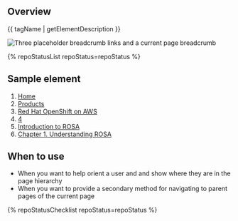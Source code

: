 <link rel="stylesheet" type="text/css" href="/assets/packages/@rhds/elements/elements/rh-breadcrumb/rh-breadcrumb-lightdom.css">

## Overview

{{ tagName | getElementDescription }}

<uxdot-example width-adjustment="296px">
  <img src="{{  'breadcrumb-sample-element.svg' | url }}" alt="Three placeholder breadcrumb links and a current page breadcrumb">
</uxdot-example>

{% repoStatusList repoStatus=repoStatus %}

## Sample element

<rh-breadcrumb>
  <ol>
    <li><a href="#">Home</a></li>
    <li><a href="#">Products</a></li>
    <li><a href="#">Red Hat OpenShift on AWS</a></li>
    <li><a href="#">4</a></li>
    <li><a href="#">Introduction to ROSA</a></li>
    <li><a href="#" aria-current="page">Chapter 1. Understanding ROSA</a></li>
  </ol>
</rh-breadcrumb>

## When to use

- When you want to help orient a user and and show where they are in the page hierarchy
- When you want to provide a secondary method for navigating to parent pages of the current page

{% repoStatusChecklist repoStatus=repoStatus %}